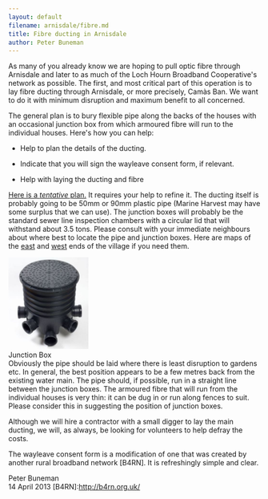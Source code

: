 ```yaml
---
layout: default
filename: arnisdale/fibre.md
title: Fibre ducting in Arnisdale
author: Peter Buneman
---
```

As many of you already know we are hoping to pull optic fibre through
Arnisdale and later to as much of the Loch Hourn Broadband
Cooperative's network as possible.  The first, and most critical part
of this operation is  to lay fibre ducting through Arnisdale, or more
precisely, Camàs Ban.  We want to do it with minimum disruption and
maximum benefit to all concerned.  
 
The general plan is to bury flexible pipe along the backs of the
houses with an occasional junction box from which armoured fibre will run
to the individual houses. Here's how you can help:

* Help to plan the details of the ducting.

* Indicate that you will sign the wayleave consent form, if relevant.

* Help with laying the ducting and fibre

[Here is a *tentative* plan.](fiberplan+utilities.pdf)  It requires your help to
refine it.  The ducting itself is probably going to be 50mm or 90mm
plastic pipe (Marine Harvest may have some surplus that we can
use). The junction boxes will probably be the standard sewer line
inspection chambers with a circular lid that will withstand about 3.5
tons.  Please consult with your immediate neighbours about where best
to locate the pipe and junction boxes. Here are maps of the
[east](arnisdale2.pdf) and [west](arnisdale1.pdf) ends of the village if you need them.

<div class="image-float-right">
     <a href="inspection.jpg">
    <img src="inspection.jpg" width="160"
     alt="Inspection Chamber"/></a><br/>
    Junction Box
</div>
Obviously the pipe should be laid where there is least disruption to
gardens etc.  In general, the best position appears to be a few metres back
from the existing water main.  The pipe should, if possible,
run in a straight line between the junction boxes.  The armoured fibre
that will run from the individual houses is very thin: it can be dug
in or run along fences to suit.  Please consider this in suggesting the
position of junction boxes.

Although we will hire a contractor with a small digger to lay the main ducting, we
will, as always, be looking for volunteers to help defray the costs.

The wayleave consent form is a modification of one that was created by
another rural broadband network [B4RN]. It is refreshingly simple and clear.

Peter Buneman<br/>
14 April 2013
[B4RN]:http://b4rn.org.uk/

